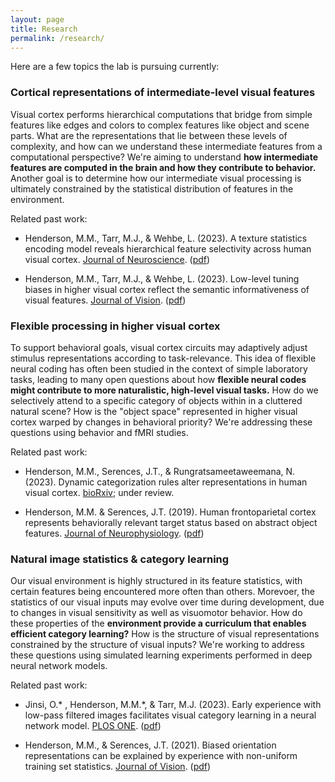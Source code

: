```yaml
---
layout: page 
title: Research
permalink: /research/
---
```



Here are a few topics the lab is pursuing currently:

### Cortical representations of intermediate-level visual features

Visual cortex performs hierarchical computations that bridge from simple features like edges and colors to complex features like object and scene parts. What are the representations that lie between these levels of complexity, and how can we understand these intermediate features from a computational perspective? We're aiming to understand <b>how intermediate features are computed in the brain and how they contribute to behavior.</b> Another goal is to determine how our intermediate visual processing is ultimately constrained by the statistical distribution of features in the environment.

Related past work:

* Henderson, M.M., Tarr, M.J., & Wehbe, L. (2023). A texture statistics encoding model reveals hierarchical feature selectivity across human visual cortex. [Journal of Neuroscience](https://doi.org/10.1523/JNEUROSCI.1822-22.2023). ([pdf](papers/JNeuro_2023.pdf))

* Henderson, M.M., Tarr, M.J., & Wehbe, L. (2023). Low-level tuning biases in higher visual cortex reflect the semantic informativeness of visual features. [Journal of Vision](https://doi.org/10.1167/jov.23.4.8). ([pdf](papers/JOV_2023.pdf))


### Flexible processing in higher visual cortex

To support behavioral goals, visual cortex circuits may adaptively adjust stimulus representations according to task-relevance. This idea of flexible neural coding has often been studied in the context of simple laboratory tasks, leading to many open questions about how <b>flexible neural codes might contribute to more naturalistic, high-level visual tasks.</b> How do we selectively attend to a specific category of objects within in a cluttered natural scene? How is the "object space" represented in higher visual cortex warped by changes in behavioral priority? We're addressing these questions using behavior and fMRI studies.

Related past work:

* Henderson, M.M., Serences, J.T., & Rungratsameetaweemana, N. (2023). Dynamic categorization rules alter representations in human visual cortex. [bioRxiv](https://doi.org/10.1101/2023.09.11.557257); under review. 

* Henderson, M.M. & Serences, J.T. (2019). Human frontoparietal cortex represents behaviorally relevant
target status based on abstract object features. [Journal of Neurophysiology](https://journals.physiology.org/doi/full/10.1152/jn.00015.2019). ([pdf](papers/JNeuroPhys_2019.pdf))

### Natural image statistics & category learning

Our visual environment is highly structured in its feature statistics, with certain features being encountered more often than others. Morevoer, the statistics of our visual inputs may evolve over time during development, due to changes in visual sensitivity as well as visuomotor behavior. How do these properties of the <b>environment provide a curriculum that enables efficient category learning?</b> How is the structure of visual representations constrained by the structure of visual inputs? We're working to address these questions using simulated learning experiments performed in deep neural network models. 

Related past work:

* Jinsi, O.* , Henderson, M.M.*, & Tarr, M.J. (2023). Early experience with low-pass filtered images facilitates visual category learning in a neural network model. [PLOS ONE](https://doi.org/10.1371/journal.pone.0280145). ([pdf](papers/PLOSONE_2023.pdf))

* Henderson, M.M., & Serences, J.T. (2021). Biased orientation representations can be explained by
experience with non-uniform training set statistics. [Journal of Vision](https://jov.arvojournals.org/article.aspx?articleid=2776554). ([pdf](papers/JOV_2021.pdf))